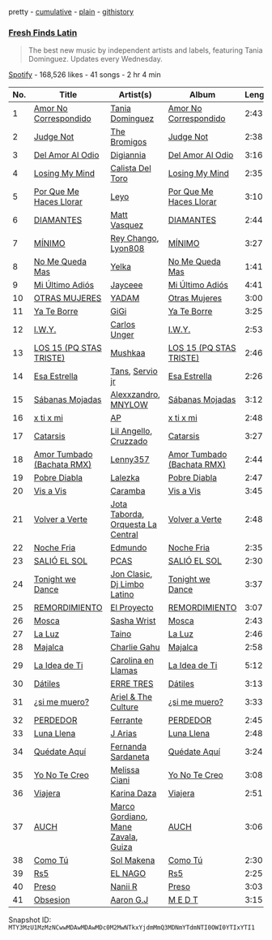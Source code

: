 pretty - [cumulative](/playlists/cumulative/37i9dQZF1DXagUeYbNSnOA.md) - [plain](/playlists/plain/37i9dQZF1DXagUeYbNSnOA) - [githistory](https://github.githistory.xyz/mackorone/spotify-playlist-archive/blob/main/playlists/plain/37i9dQZF1DXagUeYbNSnOA)

### [Fresh Finds Latin](https://open.spotify.com/playlist/37i9dQZF1DXagUeYbNSnOA)

> The best new music by independent artists and labels, featuring Tania Dominguez\. Updates every Wednesday.

[Spotify](https://open.spotify.com/user/spotify) - 168,526 likes - 41 songs - 2 hr 4 min

| No. | Title | Artist(s) | Album | Length |
|---|---|---|---|---|
| 1 | [Amor No Correspondido](https://open.spotify.com/track/7DRT78EDLAfW0t6tjpTCHq) | [Tania Dominguez](https://open.spotify.com/artist/1GijCBCaciNgWn7Z0HeZ7v) | [Amor No Correspondido](https://open.spotify.com/album/3Zv87HBjoh4o6CObxB1Mph) | 2:43 |
| 2 | [Judge Not](https://open.spotify.com/track/6NFbwWsDoXyqLKZsQq9dVP) | [The Bromigos](https://open.spotify.com/artist/7IstQm3HsOZGoNhX0LJo0C) | [Judge Not](https://open.spotify.com/album/1JLe0I0YpC6hJmEIkW265O) | 2:38 |
| 3 | [Del Amor Al Odio](https://open.spotify.com/track/3qBRVRm3dOA3RXVZPgBlqT) | [Digiannia](https://open.spotify.com/artist/7h4VlNeXe4xN4uRWnYn875) | [Del Amor Al Odio](https://open.spotify.com/album/3jSsrpfRaecPJXr8bHHSUM) | 3:16 |
| 4 | [Losing My Mind](https://open.spotify.com/track/1lF9NdpTfSo2gnJtgNhn3S) | [Calista Del Toro](https://open.spotify.com/artist/2AdpTsL9U2vslmS8y7XXtc) | [Losing My Mind](https://open.spotify.com/album/3CcCKl14Z94YwcjHAHpSMH) | 2:35 |
| 5 | [Por Que Me Haces Llorar](https://open.spotify.com/track/10j0KlhbXSzx9pKkjncSPr) | [Leyo](https://open.spotify.com/artist/3aZ2G1elrxO4ZMWcafMriO) | [Por Que Me Haces Llorar](https://open.spotify.com/album/4jUYC5iMpTot1bEUGopgoW) | 3:10 |
| 6 | [DIAMANTES](https://open.spotify.com/track/5VnySeEPRUIiDBiulg29KT) | [Matt Vasquez](https://open.spotify.com/artist/32uw6F2WaxO603rUXM76rl) | [DIAMANTES](https://open.spotify.com/album/1fnGPH3ztZjXzMSvo72Nzk) | 2:44 |
| 7 | [MÍNIMO](https://open.spotify.com/track/0Dfzwt3rqrsDiWZr3zyq02) | [Rey Chango](https://open.spotify.com/artist/0u5bPsSeDIbLpTKr9hJCqc), [Lyon808](https://open.spotify.com/artist/4HVhyLcMfhyOoJqfCpiEJc) | [MÍNIMO](https://open.spotify.com/album/5GIvKNN1Nq2lSBeNdijiUQ) | 3:27 |
| 8 | [No Me Queda Mas](https://open.spotify.com/track/7FbUkXL2ROCsxg8P3hRCNH) | [Yelka](https://open.spotify.com/artist/0StQOuBspOWtHN3rKtrfji) | [No Me Queda Mas](https://open.spotify.com/album/5BVHCC32iOdRC38sRZB0Fu) | 1:41 |
| 9 | [Mi Último Adiós](https://open.spotify.com/track/1RrXAK6MWeXtiunKhKHky9) | [Jayceee](https://open.spotify.com/artist/6AXGyJf6E8sUdWnyGxHsKt) | [Mi Último Adiós](https://open.spotify.com/album/6O1L0u1bhDy2duwIcVwdhH) | 4:41 |
| 10 | [OTRAS MUJERES](https://open.spotify.com/track/3TPyzaMVYGZq6PV1J4kXBV) | [YADAM](https://open.spotify.com/artist/6JTZ3lKjLYsw1h5jDkwDhf) | [Otras Mujeres](https://open.spotify.com/album/7kjsiTEu2hzDx0ioEPhWkF) | 3:00 |
| 11 | [Ya Te Borre](https://open.spotify.com/track/6CuhjVivHt5R6xzYP4ihBX) | [GiGi](https://open.spotify.com/artist/4EK7mMUmKiGrNRC2ap3Dg8) | [Ya Te Borre](https://open.spotify.com/album/58wwBMmZnRmESQ4C5tXy4p) | 3:25 |
| 12 | [I.W.Y.](https://open.spotify.com/track/2qePnoTLNzI1aJHLdLBvQM) | [Carlos Unger](https://open.spotify.com/artist/6HjZFRvUOPRuaPNzUxtqWf) | [I.W.Y.](https://open.spotify.com/album/0W3AKS1vhthN13diu18bTH) | 2:53 |
| 13 | [LOS 15 \(PQ STAS TRISTE\)](https://open.spotify.com/track/4xYdCjHgaAObMfvKqXQf1c) | [Mushkaa](https://open.spotify.com/artist/3jU5LKRsimuyZjA0lSkdPp) | [LOS 15 \(PQ STAS TRISTE\)](https://open.spotify.com/album/1vsVzBvVBI0YAz1TI1IX3t) | 2:46 |
| 14 | [Esa Estrella](https://open.spotify.com/track/4iJRpz6i71WVWe8Kszfj6h) | [Tans](https://open.spotify.com/artist/0pURC7MsEZie2cumBkMqfL), [Servio jr](https://open.spotify.com/artist/6WRHJS846qfSBWLAGTNczH) | [Esa Estrella](https://open.spotify.com/album/5hRegApwbSKKGkTZwdvaFL) | 2:26 |
| 15 | [Sábanas Mojadas](https://open.spotify.com/track/4zXAxx7dfk74nN8VQLn9p5) | [Alexxzandro](https://open.spotify.com/artist/4uFSptT61DCmQY8E48punv), [MNYLOW](https://open.spotify.com/artist/7baYWc35aEW5aDL0WMwxxD) | [Sábanas Mojadas](https://open.spotify.com/album/5WGFrugNZzsCPOwU7U7G1w) | 3:12 |
| 16 | [x ti x mi](https://open.spotify.com/track/5IOOB5ZNstaEQojP90rMqj) | [AP](https://open.spotify.com/artist/6OhGAPSt61AnHEuErt6Tw2) | [x ti x mi](https://open.spotify.com/album/1KjZuOuXLOqNoQHUn86S1c) | 2:48 |
| 17 | [Catarsis](https://open.spotify.com/track/5Rpr0s58mhOsnwKT43KjdX) | [Lil Angello](https://open.spotify.com/artist/3ceK16nh5xlEJgEf7BRa0l), [Cruzzado](https://open.spotify.com/artist/5AGLl0nGdrvt3g62sZBWVz) | [Catarsis](https://open.spotify.com/album/6pYvnUSTdMUoxkw2iP2foK) | 3:27 |
| 18 | [Amor Tumbado \(Bachata RMX\)](https://open.spotify.com/track/5crpZ1WK6HHlZsSA4fRny9) | [Lenny357](https://open.spotify.com/artist/5mJr77O0o0QHkcD24dwCse) | [Amor Tumbado \(Bachata RMX\)](https://open.spotify.com/album/289L8dvLXkv0dVKeOPTnkd) | 2:44 |
| 19 | [Pobre Diabla](https://open.spotify.com/track/2mQT64uWpty58GkWKaXGeR) | [Lalezka](https://open.spotify.com/artist/1QORf7tbxagwS8t06BuHaY) | [Pobre Diabla](https://open.spotify.com/album/4NKxmZKe5QJC8ktxNuQYnC) | 2:47 |
| 20 | [Vis a Vis](https://open.spotify.com/track/79kc74yzs4SAO67JUg5mxF) | [Caramba](https://open.spotify.com/artist/6udqYxFfkpqiWWOd84pd5Z) | [Vis a Vis](https://open.spotify.com/album/4ETZCK2it5kYYcPqeuiP6G) | 3:45 |
| 21 | [Volver a Verte](https://open.spotify.com/track/22WlMDCW6ESoWOdpNSzvsA) | [Jota Taborda](https://open.spotify.com/artist/0D2Az4CC8VhYnNuiXX1qvM), [Orquesta La Central](https://open.spotify.com/artist/1KlFuGgeFCBe09jhko5a75) | [Volver a Verte](https://open.spotify.com/album/2L12a7a6djd5lykCQDtoSu) | 2:48 |
| 22 | [Noche Fria](https://open.spotify.com/track/6V5gYKBRPIlU1c14yf4G8b) | [Edmundo](https://open.spotify.com/artist/0tx5BBRYJzQzY84ThxLEtu) | [Noche Fria](https://open.spotify.com/album/3KCsV51EuIW9DLG0c3Q5Jc) | 2:35 |
| 23 | [SALIÓ EL SOL](https://open.spotify.com/track/01MYnmiGiS72uFRJduLSOa) | [PCAS](https://open.spotify.com/artist/7zmFV5etYHA7DYuJYJZXvh) | [SALIÓ EL SOL](https://open.spotify.com/album/1xqfoT3yZvbCcMpgsn2zpD) | 2:30 |
| 24 | [Tonight we Dance](https://open.spotify.com/track/6NNMbe7wXdWqkef2djOddx) | [Jon Clasic](https://open.spotify.com/artist/4drGuebMZkmA89fIRyv6pv), [Dj Limbo Latino](https://open.spotify.com/artist/6KjB8HCNZ9QUCcEV1uq2bb) | [Tonight we Dance](https://open.spotify.com/album/04UdS3vpsoPQSJtTHZrsDx) | 3:37 |
| 25 | [REMORDIMIENTO](https://open.spotify.com/track/2LzcBK5hfCP5sRKpGQmWpX) | [El Proyecto](https://open.spotify.com/artist/5tm5SxkL3KMVzl9XQvr5Ai) | [REMORDIMIENTO](https://open.spotify.com/album/5j7qcWBm36z31n2E6woUhZ) | 3:07 |
| 26 | [Mosca](https://open.spotify.com/track/5lSnbAo7GD1wdvez82WQAo) | [Sasha Wrist](https://open.spotify.com/artist/3h4yzDa8Uj4ZplkApbgFAD) | [Mosca](https://open.spotify.com/album/6WzbbHdyk1mh4HKlbQc5H3) | 2:43 |
| 27 | [La Luz](https://open.spotify.com/track/3oUn1sqlF9oQJLgVqjI7yU) | [Taino](https://open.spotify.com/artist/3dx2T1ppxx6OgzzNS2n0jE) | [La Luz](https://open.spotify.com/album/4StmdKVErU6J7nma9s4bVT) | 2:46 |
| 28 | [Majalca](https://open.spotify.com/track/4IcvsDVsftpVFrPqqVy99V) | [Charlie Gahu](https://open.spotify.com/artist/3islmKtuqjWUCx2Et7xBCs) | [Majalca](https://open.spotify.com/album/3iCr5j5ifLIUObeqOIYh2O) | 2:58 |
| 29 | [La Idea de Ti](https://open.spotify.com/track/0CyNTcUf1vZOFi6wJtdmnd) | [Carolina en Llamas](https://open.spotify.com/artist/39SU99Gsy3k5IYpA9gXYXo) | [La Idea de Ti](https://open.spotify.com/album/4WIcwOPymCsjmhp5FLVDaV) | 5:12 |
| 30 | [Dátiles](https://open.spotify.com/track/3q6YPWJZiDcxGrrGcIoLZI) | [ERRE TRES](https://open.spotify.com/artist/001VIQ8fbjmLj8vYm9AAsb) | [Dátiles](https://open.spotify.com/album/2LRjMUKmcrdmWIJbXTXhva) | 3:13 |
| 31 | [¿si me muero?](https://open.spotify.com/track/4Wqh2FhohZowBY2VpvZHrq) | [Ariel & The Culture](https://open.spotify.com/artist/2KBHBsJ99i4e8X08fRE8o4) | [¿si me muero?](https://open.spotify.com/album/5vXMfP320B8sv51RpcFFI9) | 3:33 |
| 32 | [PERDEDOR](https://open.spotify.com/track/07pDSqLfNTRcdw8evYuXHY) | [Ferrante](https://open.spotify.com/artist/7m1bGGPbNJSegEliGuHbHt) | [PERDEDOR](https://open.spotify.com/album/6sljmJ6fEmqiQFe6EhA10t) | 2:45 |
| 33 | [Luna Llena](https://open.spotify.com/track/4GoUK8z8lKY9V6bfuOvyyk) | [J Arias](https://open.spotify.com/artist/12KoDb9Ns560M5AAm6gsym) | [Luna Llena](https://open.spotify.com/album/1qIVHrzSRxCEEfFw5UJcFo) | 2:48 |
| 34 | [Quédate Aquí](https://open.spotify.com/track/1zm530Ob5yye9Nio6owc3X) | [Fernanda Sardaneta](https://open.spotify.com/artist/1x29wDLnv8Gdf25MaJn1v4) | [Quédate Aquí](https://open.spotify.com/album/6xTbo6pgEB8YKExx8mOGG6) | 3:24 |
| 35 | [Yo No Te Creo](https://open.spotify.com/track/7b1zAM1mrXd2OqB4wz6dwL) | [Melissa Ciani](https://open.spotify.com/artist/2lmbF86akqBPOWQGUwGG1u) | [Yo No Te Creo](https://open.spotify.com/album/1pfm8mTVJkv9gDmjRAIrNp) | 3:08 |
| 36 | [Viajera](https://open.spotify.com/track/5Bf4ceZ6ybEx448ZFF5Hhl) | [Karina Daza](https://open.spotify.com/artist/4GCZ1YoIw5s7JycQgTFvTp) | [Viajera](https://open.spotify.com/album/1cFDaUs40HclfnkzH0GJkf) | 2:51 |
| 37 | [AUCH](https://open.spotify.com/track/3BY01BUINZFNvYJFWPwROg) | [Marco Gordiano](https://open.spotify.com/artist/0C2DioA7LLMoIpWwdnlOMY), [Mane Zavala](https://open.spotify.com/artist/2oAjxTmKnRKNwyq6FvjtdY), [Guiza](https://open.spotify.com/artist/5WWOCNWvqOYLTreVl1esP4) | [AUCH](https://open.spotify.com/album/3W5CRzl0Cp9j3cnWt4Ya8q) | 3:06 |
| 38 | [Como Tú](https://open.spotify.com/track/4gaC3jGd5fLaodTP8GSlDy) | [Sol Makena](https://open.spotify.com/artist/7tfxg0TmkcYyzq87WwcPL3) | [Como Tú](https://open.spotify.com/album/1DVkLElUfsqWWop0zRNLRc) | 2:30 |
| 39 | [Rs5](https://open.spotify.com/track/76lq8oJbdWxbczUAlqC2pJ) | [EL NAGO](https://open.spotify.com/artist/2ZOvUFl38SrMZ4H2pzO5lg) | [Rs5](https://open.spotify.com/album/3QE3LdwskDdy1v8BMiCT12) | 2:25 |
| 40 | [Preso](https://open.spotify.com/track/3obRRx177ZtTshN4Nc9MVA) | [Nanii R](https://open.spotify.com/artist/6AzOB4lvlONBDZherdXTRy) | [Preso](https://open.spotify.com/album/12HYmS6k4VYpSrmF4x9PrV) | 3:03 |
| 41 | [Obsesion](https://open.spotify.com/track/61NIeyT1nNZgbXB0OHzXjp) | [Aaron G.J](https://open.spotify.com/artist/1VMqFuW8oVOMgfK89wgfBy) | [M E D T](https://open.spotify.com/album/3vZwYX7AYq5NIpbEpWXU5g) | 3:15 |

Snapshot ID: `MTY3MzU1MzMzNCwwMDAwMDAwMDc0M2MwNTkxYjdmMmQ3MDNmYTdmNTI0OWI0YTIxYTI1`
